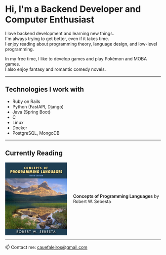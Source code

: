 # Hi, I'm a Backend Developer and Computer Enthusiast

I love backend development and learning new things.  
I'm always trying to get better, even if it takes time.  
I enjoy reading about programming theory, language design, and low-level programming.  

In my free time, I like to develop games and play Pokémon and MOBA games.  
I also enjoy fantasy and romantic comedy novels.

---

## Technologies I work with

- Ruby on Rails
- Python (FastAPI, Django)
- Java (Spring Boot)
- C
- Linux
- Docker
- PostgreSQL, MongoDB

---

## Currently Reading

<div style="display: flex; align-items: center;">
  <img src="51M1-8dgi1L._SL1200___76126.jpg" alt="Concepts of Programming Languages by Sebesta" width="200" style="margin-right: 20px;" />
  <div>
    <p><strong>Concepts of Programming Languages</strong> by Robert W. Sebesta</p>
  </div>
</div>

---

📫 Contact me: [cauefaleiros@gmail.com](mailto:cauefaleiros@gmail.com)
